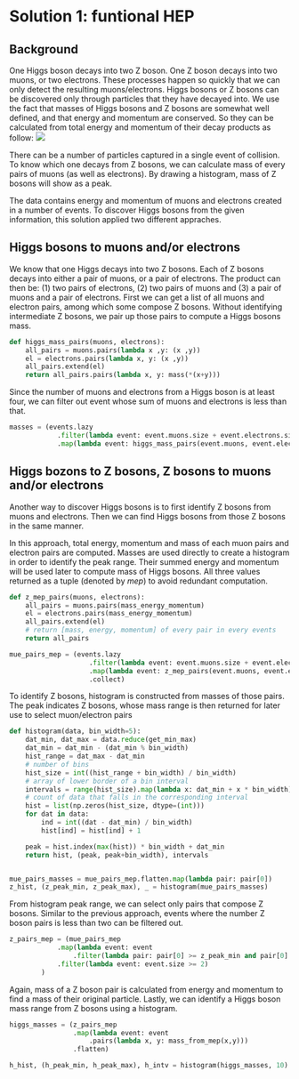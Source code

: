 # Solution 1: funtional HEP

## Background

One Higgs boson decays into two Z boson. One Z boson decays into two muons, or two electrons. These processes happen so quickly that we can only detect the resulting muons/electrons. Higgs bosons or Z bosons can be discovered only through particles that they have decayed into. We use the fact that masses of Higgs bosons and Z bosons are somewhat well defined, and that energy and momentum are conserved. So they can be calculated from total energy and momentum of their decay products as follow:
![](http://mathurl.com/render.cgi?%0Am%5E2%20%3D%20E%5E2%20-%20p%5E2%5Cnocache)

There can be a number of particles captured in a single event of collision. To know which one decays from Z bosons, we can calculate mass of every pairs of muons (as well as electrons). By drawing a histogram, mass of Z bosons will show as a peak.

The data contains energy and momentum of muons and electrons created in a number of events. To discover Higgs bosons from the given information, this solution applied two different appraches.


## Higgs bosons to muons and/or electrons

We know that one Higgs decays into two Z bosons. Each of Z bosons decays into either a pair of muons, or a pair of electrons. The product can then be: (1) two pairs of electrons, (2) two pairs of muons and (3) a pair of muons and a pair of electrons. 
First we can get a list of all muons and electron pairs, among which some compose Z bosons. Without identifying intermediate Z bosons, we pair up those pairs to compute a Higgs bosons mass.

```python
def higgs_mass_pairs(muons, electrons):
	all_pairs = muons.pairs(lambda x ,y: (x ,y)) 
	el = electrons.pairs(lambda x, y: (x ,y))
	all_pairs.extend(el)
	return all_pairs.pairs(lambda x, y: mass(*(x+y)))
```

Since the number of muons and electrons from a Higgs boson is at least four, we can filter out event whose sum of muons and electrons is less than that.

```python
masses = (events.lazy
			.filter(lambda event: event.muons.size + event.electrons.size >= 4)
			.map(lambda event: higgs_mass_pairs(event.muons, event.electrons)))
```

## Higgs bozons to Z bosons, Z bosons to muons and/or electrons

Another way to discover Higgs bosons is to first identify Z bosons from muons and electrons. Then we can find Higgs bosons from those Z bosons in the same manner.

In this approach, total energy, momentum and mass of each muon pairs and electron pairs are computed. Masses are used directly to create a histogram in order to identify the peak range. Their summed energy and momentum will be used later to compute mass of Higgs bosons. All three values returned as a tuple (denoted by *mep*) to avoid redundant computation.

```python
def z_mep_pairs(muons, electrons):
	all_pairs = muons.pairs(mass_energy_momentum)
	el = electrons.pairs(mass_energy_momentum)
	all_pairs.extend(el)
	# return [mass, energy, momentum] of every pair in every events
	return all_pairs

mue_pairs_mep = (events.lazy
					.filter(lambda event: event.muons.size + event.electrons.size >= 4) 
					.map(lambda event: z_mep_pairs(event.muons, event.electrons)) 
					.collect)
```


To identify Z bosons, histogram is constructed from masses of those pairs. The peak indicates Z bosons, whose mass range is then returned for later use to select muon/electron pairs

```python
def histogram(data, bin_width=5):
	dat_min, dat_max = data.reduce(get_min_max)
	dat_min = dat_min - (dat_min % bin_width)
	hist_range = dat_max - dat_min
	# number of bins
	hist_size = int((hist_range + bin_width) / bin_width)
	# array of lower border of a bin interval
	intervals = range(hist_size).map(lambda x: dat_min + x * bin_width)
	# count of data that falls in the corresponding interval
	hist = list(np.zeros(hist_size, dtype=(int)))
	for dat in data:
		ind = int((dat - dat_min) / bin_width)
		hist[ind] = hist[ind] + 1

	peak = hist.index(max(hist)) * bin_width + dat_min
	return hist, (peak, peak+bin_width), intervals


mue_pairs_masses = mue_pairs_mep.flatten.map(lambda pair: pair[0])
z_hist, (z_peak_min, z_peak_max), _ = histogram(mue_pairs_masses)

```


From histogram peak range, we can select only pairs that compose Z bosons. Similar to the previous approach, events where the number Z boson pairs is less than two can be filtered out. 

```python
z_pairs_mep = (mue_pairs_mep
			.map(lambda event: event
				.filter(lambda pair: pair[0] >= z_peak_min and pair[0] <= z_peak_max))
			.filter(lambda event: event.size >= 2)
		)
```

Again, mass of a Z boson pair is calculated from energy and momentum to find a mass of their original particle. Lastly, we can identify a Higgs boson mass range from Z bosons using a histogram.

```python
higgs_masses = (z_pairs_mep
				.map(lambda event: event
					.pairs(lambda x, y: mass_from_mep(x,y)))
				.flatten)

h_hist, (h_peak_min, h_peak_max), h_intv = histogram(higgs_masses, 10)
```
